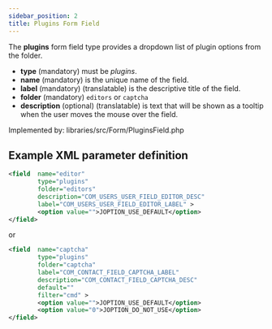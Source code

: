 ```yaml
---
sidebar_position: 2
title: Plugins Form Field
---
```



The **plugins** form field type provides a dropdown list of plugin options from the folder.

- **type** (mandatory) must be *plugins*.
- **name** (mandatory) is the unique name of the field.
- **label** (mandatory) (translatable) is the descriptive title of the field.
- **folder** (mandatory) `editors` or `captcha`
-  **description** (optional) (translatable) is text that will be shown as a tooltip when the user moves the mouse over the field.

Implemented by: libraries/src/Form/PluginsField.php

## Example XML parameter definition

```xml
<field  name="editor" 
        type="plugins" 
        folder="editors"
        description="COM_USERS_USER_FIELD_EDITOR_DESC"
        label="COM_USERS_USER_FIELD_EDITOR_LABEL" >
        <option value="">JOPTION_USE_DEFAULT</option>
</field>
````
or
```xml
<field  name="captcha" 
        type="plugins" 
        folder="captcha"
        label="COM_CONTACT_FIELD_CAPTCHA_LABEL"
        description="COM_CONTACT_FIELD_CAPTCHA_DESC"
        default=""
        filter="cmd" >
        <option value="">JOPTION_USE_DEFAULT</option>
        <option value="0">JOPTION_DO_NOT_USE</option>
</field>

```
